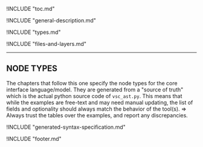 <!-- Heading and TOC -->
!INCLUDE "toc.md"

<!-- Features and introduction -->
!INCLUDE "general-description.md"

<!-- Types, constraints/ranges, type resolution in namespaces. -->
!INCLUDE "types.md"

<!-- Layers concept, VSC File Syntax, semantics and structure -->
!INCLUDE "files-and-layers.md"

<!-- Syntax specification (generated from source) -->

----

## NODE TYPES

The chapters that follow this one specify the node types for the core interface language/model.  They are generated from a "source of truth" which is the actual python source code of `vsc_ast.py`.  This means that while the examples are free-text and may need manual updating, the list of fields and optionality should always match the behavior of the tool(s).  => Always trust the tables over the examples, and report any discrepancies.

!INCLUDE "generated-syntax-specification.md"

<!-- End of document -->
!INCLUDE "footer.md"
